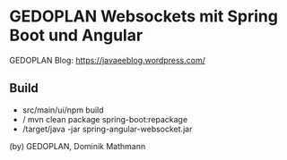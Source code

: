 # GEDOPLAN Websockets mit Spring Boot und Angular

GEDOPLAN Blog: https://javaeeblog.wordpress.com/

## Build
* src/main/ui/npm build
* / mvn clean package spring-boot:repackage
* /target/java -jar spring-angular-websocket.jar

(by) GEDOPLAN, Dominik Mathmann
